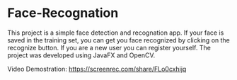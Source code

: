 # Face-Recognation

This project is a simple face detection and recognation app. If your face is saved in the training set, you can get you face recognized by clicking on the recognize button.
If you are a new user you can register yourself. The project was developed using JavaFX and OpenCV.

Video Demostration: https://screenrec.com/share/FLo0cxhijq
